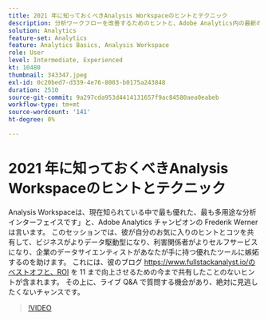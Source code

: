 ```yaml
---
title: 2021 年に知っておくべきAnalysis Workspaceのヒントとテクニック
description: 分析ワークフローを改善するためのヒントと、Adobe Analytics内の最新のイノベーションに焦点を当てます
solution: Analytics
feature-set: Analytics
feature: Analytics Basics, Analysis Workspace
role: User
level: Intermediate, Experienced
kt: 10480
thumbnail: 343347.jpeg
exl-id: 0c20bed7-d339-4e76-8003-b0175a243848
duration: 2510
source-git-commit: 9a297cda953d4414131657f9ac84580aea0eabeb
workflow-type: tm+mt
source-wordcount: '141'
ht-degree: 0%

---
```


# 2021 年に知っておくべきAnalysis Workspaceのヒントとテクニック

Analysis Workspaceは、現在知られている中で最も優れた、最も多用途な分析インターフェイスです」と、Adobe Analytics チャンピオンの Frederik Werner は言います。 このセッションでは、彼が自分のお気に入りのヒントとコツを共有して、ビジネスがよりデータ駆動型になり、利害関係者がよりセルフサービスになり、企業のデータサイエンティストがあなたが手に持つ優れたツールに嫉妬するのを助けます。 これには、彼のブログ https://www.fullstackanalyst.io/のベストオフと、ROI を 11 まで向上させるための今まで共有したことのないヒントが含まれます。 その上に、ライブ Q&amp;A で質問する機会があり、絶対に見逃したくないチャンスです。

>[!VIDEO](https://video.tv.adobe.com/v/343347/?quality=12&learn=on)
